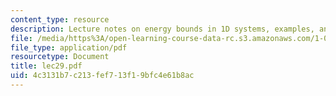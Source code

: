 ```yaml
---
content_type: resource
description: Lecture notes on energy bounds in 1D systems, examples, and applications.
file: /media/https%3A/open-learning-course-data-rc.s3.amazonaws.com/1-050-engineering-mechanics-i-fall-2007/4c3131b7c213fef713f19bfc4e61b8ac_lec29.pdf
file_type: application/pdf
resourcetype: Document
title: lec29.pdf
uid: 4c3131b7-c213-fef7-13f1-9bfc4e61b8ac
---
```

